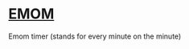 # [EMOM](http://htmlpreview.github.com/?https://github.com/jussijar/emom/blob/testbranch/index.html)
Emom timer (stands for every minute on the minute)
